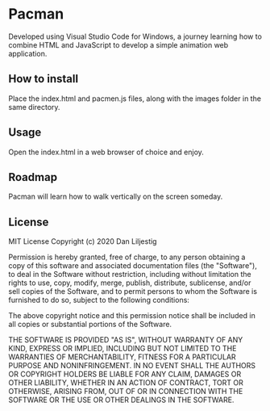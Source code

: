 # Pacman
Developed using Visual Studio Code for Windows, a journey learning how to combine HTML and JavaScript to develop a simple animation web application.
## How to install
Place the index.html and pacmen.js files, along with the images folder in the same directory.
## Usage
Open the index.html in a web browser of choice and enjoy.
## Roadmap
Pacman will learn how to walk vertically on the screen someday.
## License
MIT License
Copyright (c) 2020 Dan Liljestig

Permission is hereby granted, free of charge, to any person obtaining a copy of this software and associated documentation files (the "Software"), to deal in the Software without restriction, including without limitation the rights to use, copy, modify, merge, publish, distribute, sublicense, and/or sell copies of the Software, and to permit persons to whom the Software is furnished to do so, subject to the following conditions:

The above copyright notice and this permission notice shall be included in all copies or substantial portions of the Software.

THE SOFTWARE IS PROVIDED "AS IS", WITHOUT WARRANTY OF ANY KIND, EXPRESS OR IMPLIED, INCLUDING BUT NOT LIMITED TO THE WARRANTIES OF MERCHANTABILITY, FITNESS FOR A PARTICULAR PURPOSE AND NONINFRINGEMENT. IN NO EVENT SHALL THE AUTHORS OR COPYRIGHT HOLDERS BE LIABLE FOR ANY CLAIM, DAMAGES OR OTHER LIABILITY, WHETHER IN AN ACTION OF CONTRACT, TORT OR OTHERWISE, ARISING FROM, OUT OF OR IN CONNECTION WITH THE SOFTWARE OR THE USE OR OTHER DEALINGS IN THE SOFTWARE.